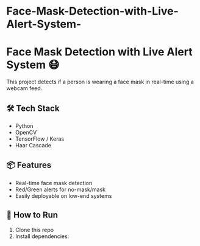 # Face-Mask-Detection-with-Live-Alert-System-
# Face Mask Detection with Live Alert System 😷

This project detects if a person is wearing a face mask in real-time using a webcam feed.

## 🛠 Tech Stack
- Python
- OpenCV
- TensorFlow / Keras
- Haar Cascade

## 📦 Features
- Real-time face mask detection
- Red/Green alerts for no-mask/mask
- Easily deployable on low-end systems

## 🚀 How to Run
1. Clone this repo
2. Install dependencies:
